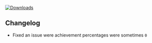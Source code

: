 [![Downloads](https://img.shields.io/github/downloads/zevnda/steam-game-idler/1.8.10/total?style=for-the-badge&logo=github&color=137eb5)](https://github.com/zevnda/steam-game-idler/releases/download/1.8.10/Steam.Game.Idler_1.8.10_x64-setup.exe)

## Changelog
- Fixed an issue were achievement percentages were sometimes `0`
